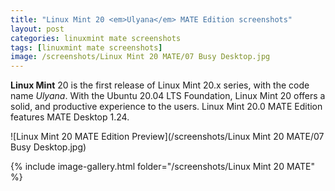 ```yaml
---
title: "Linux Mint 20 <em>Ulyana</em> MATE Edition screenshots"
layout: post
categories: linuxmint mate screenshots
tags: [linuxmint mate screenshots]
image: /screenshots/Linux Mint 20 MATE/07 Busy Desktop.jpg
---
```


**Linux Mint** 20 is the first release of Linux Mint 20.x series, with the code name *Ulyana*. With the Ubuntu 20.04 LTS Foundation, Linux Mint 20 offers a solid, and productive experience to the users. Linux Mint 20.0 MATE Edition features MATE Desktop 1.24.

![Linux Mint 20 MATE Edition Preview](/screenshots/Linux Mint 20 MATE/07 Busy Desktop.jpg)

{% include image-gallery.html folder="/screenshots/Linux Mint 20 MATE" %}




